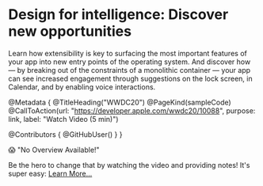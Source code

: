 # Design for intelligence: Discover new opportunities

Learn how extensibility is key to surfacing the most important features of your app into new entry points of the operating system. And discover how — by breaking out of the constraints of a monolithic container — your app can see increased engagement through suggestions on the lock screen, in Calendar, and by enabling voice interactions.

@Metadata {
   @TitleHeading("WWDC20")
   @PageKind(sampleCode)
   @CallToAction(url: "https://developer.apple.com/wwdc20/10088", purpose: link, label: "Watch Video (5 min)")

   @Contributors {
      @GitHubUser(<replace this with your GitHub handle>)
   }
}

😱 "No Overview Available!"

Be the hero to change that by watching the video and providing notes! It's super easy:
 [Learn More…](https://wwdcnotes.github.io/WWDCNotes/documentation/wwdcnotes/contributing)
